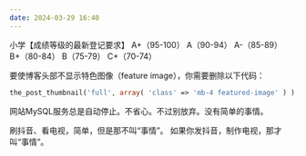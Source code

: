 ```yaml
---
date: 2024-03-29 16:40
---
```




小学【成绩等级的最新登记要求】
A+（95-100） A（90-94） A-（85-89）
B+（80-84）  B（75-79） 
C+（70-74）

<!-- truncate -->

要使博客头部不显示特色图像（feature image），你需要删除以下代码：

```php
the_post_thumbnail('full', array( 'class' => 'mb-4 featured-image' ) );
```



网站MySQL服务总是自动停止。不省心。不过别放弃。没有简单的事情。

刷抖音、看电视，简单，但是那不叫“事情”。 如果你发抖音，制作电视，那才叫“事情”。
